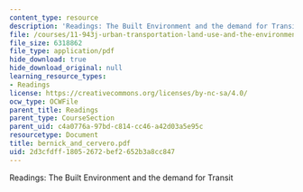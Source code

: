 ```yaml
---
content_type: resource
description: 'Readings: The Built Environment and the demand for Transit'
file: /courses/11-943j-urban-transportation-land-use-and-the-environment-spring-2002/2d3cfdff18052672bef2652b3a8cc847_bernick_and_cervero.pdf
file_size: 6318862
file_type: application/pdf
hide_download: true
hide_download_original: null
learning_resource_types:
- Readings
license: https://creativecommons.org/licenses/by-nc-sa/4.0/
ocw_type: OCWFile
parent_title: Readings
parent_type: CourseSection
parent_uid: c4a0776a-97bd-c814-cc46-a42d03a5e95c
resourcetype: Document
title: bernick_and_cervero.pdf
uid: 2d3cfdff-1805-2672-bef2-652b3a8cc847
---
```

Readings: The Built Environment and the demand for Transit